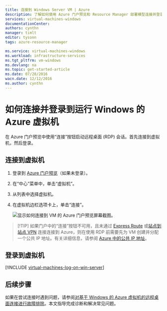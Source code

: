 ```yaml
---
title: 连接到 Windows Server VM | Azure
description: 了解如何使用 Azure 门户预览和 Resource Manager 部署模型连接并登录到 Windows VM。
services: virtual-machines-windows
documentationCenter: 
authors: cynthn
manager: timlt
editor: tysonn
tags: azure-resource-manager

ms.service: virtual-machines-windows
ms.workload: infrastructure-services
ms.tgt_pltfrm: vm-windows
ms.devlang: na
ms.topic: get-started-article
ms.date: 07/28/2016
wacn.date: 12/12/2016
ms.author: cynthn
---
```


# 如何连接并登录到运行 Windows 的 Azure 虚拟机 

在 Azure 门户预览中使用“连接”按钮启动远程桌面 (RDP) 会话。首先连接到虚拟机，然后登录。

## 连接到虚拟机

1. 登录到 [Azure 门户预览](https://portal.azure.cn/)（如果未登录）。

2.	在“中心”菜单中，单击“虚拟机”。

3.	从列表中选择虚拟机。

4. 在虚拟机边栏选项卡上，单击“连接”。

    ![显示如何连接到 VM 的 Azure 门户预览屏幕截图。](./media/virtual-machines-windows-connect-logon/connect.png)
    
 > [!TIP] 如果门户中的“连接”按钮不可用，且未通过 [Express Route](../expressroute/expressroute-introduction.md) 或[站点到站点 VPN](../vpn-gateway/vpn-gateway-howto-site-to-site-resource-manager-portal.md) 连接连接到 Azure，则在使用 RDP 前需要先为 VM 创建并分配一个公共 IP 地址。有关详细信息，请参阅 [Azure 中的公共 IP 地址](../virtual-network/virtual-network-ip-addresses-overview-arm.md)。

## 登录到虚拟机

[!INCLUDE [virtual-machines-log-on-win-server](../../includes/virtual-machines-log-on-win-server.md)]

## 后续步骤

如果在尝试连接时遇到问题，请参阅[对基于 Windows 的 Azure 虚拟机的远程桌面连接进行故障排除](./virtual-machines-windows-troubleshoot-rdp-connection.md)。本文指导完成诊断和解决常见问题。

<!---HONumber=Mooncake_Quality_Review_1118_2016-->